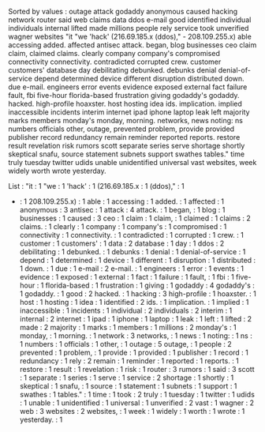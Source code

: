 Sorted by values :
outage attack godaddy anonymous caused hacking network router said web claims data ddos e-mail good identified individual individuals internal lifted made millions people rely service took unverified wagner websites "it "we 'hack' (216.69.185.x (ddos)," - 208.109.255.x) able accessing added. affected antisec attack. began, blog businesses ceo claim claim, claimed claims. clearly company company's compromised connectivity connectivity. contradicted corrupted crew. customer customers' database day debilitating debunked. debunks denial denial-of-service depend determined device different disruption distributed down. due e-mail. engineers error events evidence exposed external fact failure fault, fbi five-hour florida-based frustration giving godaddy's godaddy. hacked. high-profile hoaxster. host hosting idea ids. implication. implied inaccessible incidents interim internet ipad iphone laptop leak left majority marks members monday's monday, morning. networks, news noting: ns numbers officials other, outage, prevented problem, provide provided publisher record redundancy remain reminder reported reports. restore result revelation risk rumors scott separate series serve shortage shortly skeptical snafu, source statement subnets support swathes tables." time truly tuesday twitter udids unable unidentified universal vast websites, week widely worth wrote yesterday. 

List :
"it : 1
"we : 1
'hack' : 1
(216.69.185.x : 1
(ddos)," : 1
- : 1
208.109.255.x) : 1
able : 1
accessing : 1
added. : 1
affected : 1
anonymous : 3
antisec : 1
attack : 4
attack. : 1
began, : 1
blog : 1
businesses : 1
caused : 3
ceo : 1
claim : 1
claim, : 1
claimed : 1
claims : 2
claims. : 1
clearly : 1
company : 1
company's : 1
compromised : 1
connectivity : 1
connectivity. : 1
contradicted : 1
corrupted : 1
crew. : 1
customer : 1
customers' : 1
data : 2
database : 1
day : 1
ddos : 2
debilitating : 1
debunked. : 1
debunks : 1
denial : 1
denial-of-service : 1
depend : 1
determined : 1
device : 1
different : 1
disruption : 1
distributed : 1
down. : 1
due : 1
e-mail : 2
e-mail. : 1
engineers : 1
error : 1
events : 1
evidence : 1
exposed : 1
external : 1
fact : 1
failure : 1
fault, : 1
fbi : 1
five-hour : 1
florida-based : 1
frustration : 1
giving : 1
godaddy : 4
godaddy's : 1
godaddy. : 1
good : 2
hacked. : 1
hacking : 3
high-profile : 1
hoaxster. : 1
host : 1
hosting : 1
idea : 1
identified : 2
ids. : 1
implication. : 1
implied : 1
inaccessible : 1
incidents : 1
individual : 2
individuals : 2
interim : 1
internal : 2
internet : 1
ipad : 1
iphone : 1
laptop : 1
leak : 1
left : 1
lifted : 2
made : 2
majority : 1
marks : 1
members : 1
millions : 2
monday's : 1
monday, : 1
morning. : 1
network : 3
networks, : 1
news : 1
noting: : 1
ns : 1
numbers : 1
officials : 1
other, : 1
outage : 5
outage, : 1
people : 2
prevented : 1
problem, : 1
provide : 1
provided : 1
publisher : 1
record : 1
redundancy : 1
rely : 2
remain : 1
reminder : 1
reported : 1
reports. : 1
restore : 1
result : 1
revelation : 1
risk : 1
router : 3
rumors : 1
said : 3
scott : 1
separate : 1
series : 1
serve : 1
service : 2
shortage : 1
shortly : 1
skeptical : 1
snafu, : 1
source : 1
statement : 1
subnets : 1
support : 1
swathes : 1
tables." : 1
time : 1
took : 2
truly : 1
tuesday : 1
twitter : 1
udids : 1
unable : 1
unidentified : 1
universal : 1
unverified : 2
vast : 1
wagner : 2
web : 3
websites : 2
websites, : 1
week : 1
widely : 1
worth : 1
wrote : 1
yesterday. : 1
